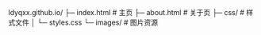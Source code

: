 ldyqxx.github.io/
├─ index.html       # 主页
├─ about.html       # 关于页
├─ css/             # 样式文件
│  └─ styles.css
└─ images/          # 图片资源
